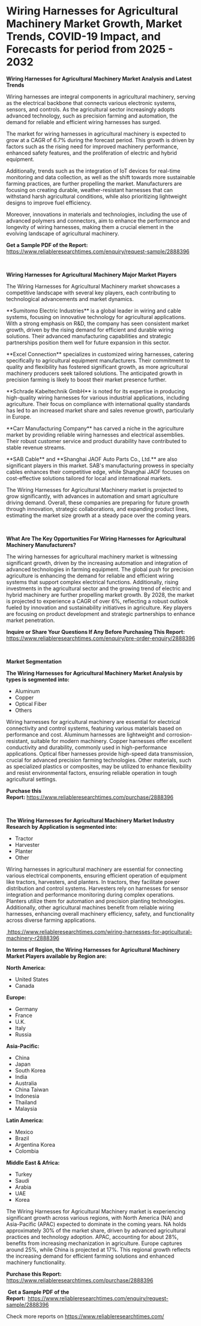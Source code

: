 <p><h1>Wiring Harnesses for Agricultural Machinery Market Growth, Market Trends, COVID-19 Impact, and Forecasts for period from 2025 - 2032</h1></p><p><strong>Wiring Harnesses for Agricultural Machinery Market Analysis and Latest Trends</strong></p>
<p><p>Wiring harnesses are integral components in agricultural machinery, serving as the electrical backbone that connects various electronic systems, sensors, and controls. As the agricultural sector increasingly adopts advanced technology, such as precision farming and automation, the demand for reliable and efficient wiring harnesses has surged. </p><p>The market for wiring harnesses in agricultural machinery is expected to grow at a CAGR of 6.7% during the forecast period. This growth is driven by factors such as the rising need for improved machinery performance, enhanced safety features, and the proliferation of electric and hybrid equipment. </p><p>Additionally, trends such as the integration of IoT devices for real-time monitoring and data collection, as well as the shift towards more sustainable farming practices, are further propelling the market. Manufacturers are focusing on creating durable, weather-resistant harnesses that can withstand harsh agricultural conditions, while also prioritizing lightweight designs to improve fuel efficiency. </p><p>Moreover, innovations in materials and technologies, including the use of advanced polymers and connectors, aim to enhance the performance and longevity of wiring harnesses, making them a crucial element in the evolving landscape of agricultural machinery.</p></p>
<p><strong>Get a Sample PDF of the Report:&nbsp;</strong> <a href="https://www.reliableresearchtimes.com/enquiry/request-sample/2888396?utm_campaign=3067&utm_medium=2&utm_source=Github&utm_content=ia&utm_term=14032025&utm_id=wiring-harnesses-for-agricultural-machinery">https://www.reliableresearchtimes.com/enquiry/request-sample/2888396</a></p>
<p>&nbsp;</p>
<p><strong>Wiring Harnesses for Agricultural Machinery Major Market Players</strong></p>
<p><p>The Wiring Harnesses for Agricultural Machinery market showcases a competitive landscape with several key players, each contributing to technological advancements and market dynamics. </p><p>**Sumitomo Electric Industries** is a global leader in wiring and cable systems, focusing on innovative technology for agricultural applications. With a strong emphasis on R&D, the company has seen consistent market growth, driven by the rising demand for efficient and durable wiring solutions. Their advanced manufacturing capabilities and strategic partnerships position them well for future expansion in this sector.</p><p>**Excel Connection** specializes in customized wiring harnesses, catering specifically to agricultural equipment manufacturers. Their commitment to quality and flexibility has fostered significant growth, as more agricultural machinery producers seek tailored solutions. The anticipated growth in precision farming is likely to boost their market presence further.</p><p>**Schrade Kabeltechnik GmbH** is noted for its expertise in producing high-quality wiring harnesses for various industrial applications, including agriculture. Their focus on compliance with international quality standards has led to an increased market share and sales revenue growth, particularly in Europe.</p><p>**Carr Manufacturing Company** has carved a niche in the agriculture market by providing reliable wiring harnesses and electrical assemblies. Their robust customer service and product durability have contributed to stable revenue streams.</p><p>**SAB Cable** and **Shanghai JAOF Auto Parts Co., Ltd.** are also significant players in this market. SAB's manufacturing prowess in specialty cables enhances their competitive edge, while Shanghai JAOF focuses on cost-effective solutions tailored for local and international markets.</p><p>The Wiring Harnesses for Agricultural Machinery market is projected to grow significantly, with advances in automation and smart agriculture driving demand. Overall, these companies are preparing for future growth through innovation, strategic collaborations, and expanding product lines, estimating the market size growth at a steady pace over the coming years.</p></p>
<p>&nbsp;</p>
<p><strong>What Are The Key Opportunities For Wiring Harnesses for Agricultural Machinery Manufacturers?</strong></p>
<p><p>The wiring harnesses for agricultural machinery market is witnessing significant growth, driven by the increasing automation and integration of advanced technologies in farming equipment. The global push for precision agriculture is enhancing the demand for reliable and efficient wiring systems that support complex electrical functions. Additionally, rising investments in the agricultural sector and the growing trend of electric and hybrid machinery are further propelling market growth. By 2028, the market is projected to experience a CAGR of over 6%, reflecting a robust outlook fueled by innovation and sustainability initiatives in agriculture. Key players are focusing on product development and strategic partnerships to enhance market penetration.</p></p>
<p><strong>Inquire or Share Your Questions If Any Before Purchasing This Report:</strong> <a href="https://www.reliableresearchtimes.com/enquiry/pre-order-enquiry/2888396?utm_campaign=3067&utm_medium=2&utm_source=Github&utm_content=ia&utm_term=14032025&utm_id=wiring-harnesses-for-agricultural-machinery">https://www.reliableresearchtimes.com/enquiry/pre-order-enquiry/2888396</a></p>
<p>&nbsp;</p>
<p><strong>Market Segmentation</strong></p>
<p><strong>The Wiring Harnesses for Agricultural Machinery Market Analysis by types is segmented into:</strong></p>
<p><ul><li>Aluminum</li><li>Copper</li><li>Optical Fiber</li><li>Others</li></ul></p>
<p><p>Wiring harnesses for agricultural machinery are essential for electrical connectivity and control systems, featuring various materials based on performance and cost. Aluminum harnesses are lightweight and corrosion-resistant, suitable for modern machinery. Copper harnesses offer excellent conductivity and durability, commonly used in high-performance applications. Optical fiber harnesses provide high-speed data transmission, crucial for advanced precision farming technologies. Other materials, such as specialized plastics or composites, may be utilized to enhance flexibility and resist environmental factors, ensuring reliable operation in tough agricultural settings.</p></p>
<p><strong>Purchase this Report:&nbsp;</strong><a href="https://www.reliableresearchtimes.com/purchase/2888396?utm_campaign=3067&utm_medium=2&utm_source=Github&utm_content=ia&utm_term=14032025&utm_id=wiring-harnesses-for-agricultural-machinery">https://www.reliableresearchtimes.com/purchase/2888396</a></p>
<p>&nbsp;</p>
<p><strong>The Wiring Harnesses for Agricultural Machinery Market Industry Research by Application is segmented into:</strong></p>
<p><ul><li>Tractor</li><li>Harvester</li><li>Planter</li><li>Other</li></ul></p>
<p><p>Wiring harnesses in agricultural machinery are essential for connecting various electrical components, ensuring efficient operation of equipment like tractors, harvesters, and planters. In tractors, they facilitate power distribution and control systems. Harvesters rely on harnesses for sensor integration and performance monitoring during complex operations. Planters utilize them for automation and precision planting technologies. Additionally, other agricultural machines benefit from reliable wiring harnesses, enhancing overall machinery efficiency, safety, and functionality across diverse farming applications.</p></p>
<p><a href="https://www.reliableresearchtimes.com/wiring-harnesses-for-agricultural-machinery-r2888396?utm_campaign=3067&utm_medium=2&utm_source=Github&utm_content=ia&utm_term=14032025&utm_id=wiring-harnesses-for-agricultural-machinery">&nbsp;https://www.reliableresearchtimes.com/wiring-harnesses-for-agricultural-machinery-r2888396</a></p>
<p><strong>In terms of Region, the Wiring Harnesses for Agricultural Machinery Market Players available by Region are:</strong></p>
<p>
    <p> <strong> North America: </strong>
        <ul>
            <li>United States</li>
            <li>Canada</li>
        </ul>
        </p> 
    <p> <strong> Europe: </strong>
        <ul>
            <li>Germany</li>
            <li>France</li>
            <li>U.K.</li>
            <li>Italy</li>
            <li>Russia</li>
        </ul>
        </p> 
    <p> <strong> Asia-Pacific: </strong>
        <ul>
            <li>China</li>
            <li>Japan</li>
            <li>South Korea</li>
            <li>India</li>
            <li>Australia</li>
            <li>China Taiwan</li>
            <li>Indonesia</li>
            <li>Thailand</li>
            <li>Malaysia</li>
        </ul>
        </p> 
    <p> <strong> Latin America: </strong>
        <ul>
            <li>Mexico</li>
            <li>Brazil</li>
            <li>Argentina Korea</li>
            <li>Colombia</li>
        </ul>
        </p> 
    <p> <strong> Middle East & Africa: </strong>
        <ul>
            <li>Turkey</li>
            <li>Saudi</li>
            <li>Arabia</li>
            <li>UAE</li>
            <li>Korea</li>
        </ul>
    </p>
    </p>
<p><p>The Wiring Harnesses for Agricultural Machinery market is experiencing significant growth across various regions, with North America (NA) and Asia-Pacific (APAC) expected to dominate in the coming years. NA holds approximately 30% of the market share, driven by advanced agricultural practices and technology adoption. APAC, accounting for about 28%, benefits from increasing mechanization in agriculture. Europe captures around 25%, while China is projected at 17%. This regional growth reflects the increasing demand for efficient farming solutions and enhanced machinery functionality.</p></p>
<p><strong>Purchase this Report: </strong><a href="https://www.reliableresearchtimes.com/purchase/2888396?utm_campaign=3067&utm_medium=2&utm_source=Github&utm_content=ia&utm_term=14032025&utm_id=wiring-harnesses-for-agricultural-machinery">https://www.reliableresearchtimes.com/purchase/2888396</a></p>
<p>&nbsp;<strong>Get a Sample PDF of the Report:&nbsp;&nbsp;</strong><a href="https://www.reliableresearchtimes.com/enquiry/request-sample/2888396?utm_campaign=3067&utm_medium=2&utm_source=Github&utm_content=ia&utm_term=14032025&utm_id=wiring-harnesses-for-agricultural-machinery">https://www.reliableresearchtimes.com/enquiry/request-sample/2888396</a></p>
<p><strong></strong></p>
<p>Check more reports on <a href="https://www.reliableresearchtimes.com/?utm_campaign=3067&utm_medium=2&utm_source=Github&utm_content=ia&utm_term=14032025&utm_id=wiring-harnesses-for-agricultural-machinery">https://www.reliableresearchtimes.com/</a></p>